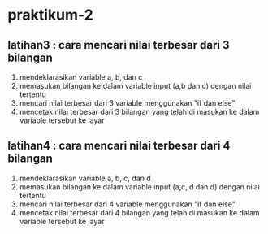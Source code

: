# praktikum-2

## latihan3 : cara mencari nilai terbesar dari 3 bilangan
1. mendeklarasikan variable a, b, dan c
2. memasukan bilangan ke dalam variable input (a,b dan c) dengan nilai tertentu
3. mencari nilai terbesar dari 3 variable menggunakan "if dan else"
4. mencetak nilai terbesar dari 3 bilangan yang telah di masukan ke dalam variable tersebut ke layar



## latihan4 : cara mencari nilai terbesar dari 4 bilangan
1. mendeklarasikan variable a, b, c, dan d
2. memasukan bilangan ke dalam variable input (a,c, d dan d) dengan nilai tertentu
3. mencari nilai terbesar dari 4 variable menggunakan "if dan else"
4. mencetak nilai terbesar dari 4 bilangan yang telah di masukan ke dalam variable tersebut ke layar

